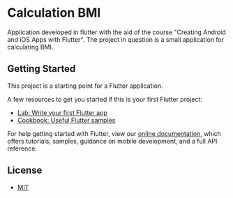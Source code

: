 # Calculation BMI

Application developed in flutter with the aid of the course "Creating Android and iOS Apps with Flutter".
The project in question is a small application for calculating BMI.

## Getting Started

This project is a starting point for a Flutter application.

A few resources to get you started if this is your first Flutter project:

- [Lab: Write your first Flutter app](https://flutter.dev/docs/get-started/codelab)
- [Cookbook: Useful Flutter samples](https://flutter.dev/docs/cookbook)

For help getting started with Flutter, view our
[online documentation](https://flutter.dev/docs), which offers tutorials,
samples, guidance on mobile development, and a full API reference.

## License

- <a href="https://github.com/marcusv77/University/blob/master/LICENSE">MIT</a>
